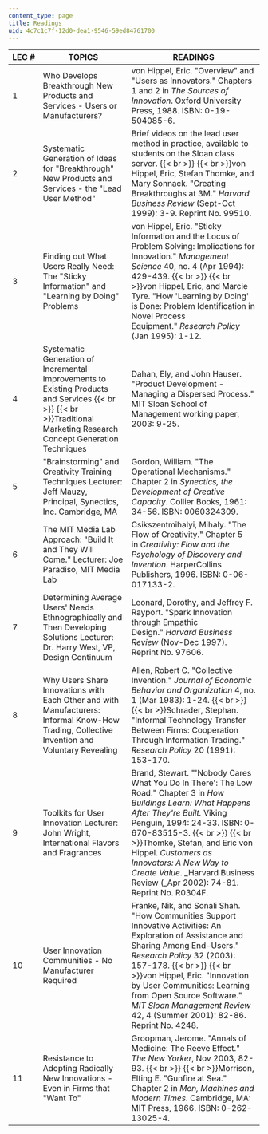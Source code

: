 ```yaml
---
content_type: page
title: Readings
uid: 4c7c1c7f-12d0-dea1-9546-59ed84761700
---
```


| LEC # | TOPICS | READINGS |
| --- | --- | --- |
| 1 | Who Develops Breakthrough New Products and Services - Users or Manufacturers? | von Hippel, Eric. "Overview" and "Users as Innovators." Chapters 1 and 2 in _The Sources of Innovation_. Oxford University Press, 1988. ISBN: 0-19-504085-6. |
| 2 | Systematic Generation of Ideas for "Breakthrough" New Products and Services - the "Lead User Method" | Brief videos on the lead user method in practice, available to students on the Sloan class server.  {{< br >}}  {{< br >}}von Hippel, Eric, Stefan Thomke, and Mary Sonnack. "Creating Breakthroughs at 3M." _Harvard Business Review_ (Sept-Oct 1999): 3-9. Reprint No. 99510. |
| 3 | Finding out What Users Really Need: The "Sticky Information" and "Learning by Doing" Problems | von Hippel, Eric. "Sticky Information and the Locus of Problem Solving: Implications for Innovation." _Management Science_ 40, no. 4 (Apr 1994): 429-439.  {{< br >}}  {{< br >}}von Hippel, Eric, and Marcie Tyre. "How 'Learning by Doing' is Done: Problem Identification in Novel Process Equipment." _Research Policy_ (Jan 1995): 1-12. |
| 4 | Systematic Generation of Incremental Improvements to Existing Products and Services  {{< br >}}  {{< br >}}Traditional Marketing Research Concept Generation Techniques | Dahan, Ely, and John Hauser. "Product Development - Managing a Dispersed Process." MIT Sloan School of Management working paper, 2003: 9-25. |
| 5 | "Brainstorming" and Creativity Training Techniques Lecturer: Jeff Mauzy, Principal, Synectics, Inc. Cambridge, MA | Gordon, William. "The Operational Mechanisms." Chapter 2 in _Synectics, the_ _Development of Creative_ _Capacity_. Collier Books, 1961: 34-56. ISBN: 0060324309. |
| 6 | The MIT Media Lab Approach: "Build It and They Will Come." Lecturer: Joe Paradiso, MIT Media Lab | Csikszentmihalyi, Mihaly. "The Flow of Creativity." Chapter 5 in _Creativity:_ _Flow and the Psychology of_ _Discovery and Invention_. HarperCollins Publishers, 1996. ISBN: 0-06-017133-2. |
| 7 | Determining Average Users' Needs Ethnographically and Then Developing Solutions Lecturer: Dr. Harry West, VP, Design Continuum | Leonard, Dorothy, and Jeffrey F. Rayport. "Spark Innovation through Empathic Design." _Harvard Business Review_ (Nov-Dec 1997). Reprint No. 97606. |
| 8 | Why Users Share Innovations with Each Other and with Manufacturers: Informal Know-How Trading, Collective Invention and Voluntary Revealing | Allen, Robert C. "Collective Invention." _Journal of_ _Economic_ _Behavior and_ _Organization_ 4, no. 1 (Mar 1983): 1-24.  {{< br >}}  {{< br >}}Schrader, Stephan. "Informal Technology Transfer Between Firms: Cooperation Through Information Trading." _Research Policy_ 20 (1991): 153-170. |
| 9 | Toolkits for User Innovation Lecturer: John Wright, International Flavors and Fragrances | Brand, Stewart. "'Nobody Cares What You Do In There': The Low Road." Chapter 3 in _How Buildings Learn: What Happens After They're Built._ Viking Penguin, 1994: 24-33. ISBN: 0-670-83515-3.  {{< br >}}  {{< br >}}Thomke, Stefan, and Eric von Hippel. _Customers as_ _Innovators: A New Way to_ _Create Value_. _Harvard Business Review (_Apr 2002): 74-81. Reprint No. R0304F. |
| 10 | User Innovation Communities - No Manufacturer Required | Franke, Nik, and Sonali Shah. "How Communities Support Innovative Activities: An Exploration of Assistance and Sharing Among End-Users." _Research Policy_ 32 (2003): 157-178.  {{< br >}}  {{< br >}}von Hippel, Eric. "Innovation by User Communities: Learning from Open Source Software." _MIT Sloan Management Review_ 42, 4 (Summer 2001): 82-86. Reprint No. 4248. |
| 11 | Resistance to Adopting Radically New Innovations - Even in Firms that "Want To" | Groopman, Jerome. "Annals of Medicine: The Reeve Effect." _The New Yorker_, Nov 2003, 82-93.  {{< br >}}  {{< br >}}Morrison, Elting E. "Gunfire at Sea." Chapter 2 in _Men,_ _Machines and Modern_ _Times_. Cambridge, MA: MIT Press, 1966. ISBN: 0-262-13025-4.